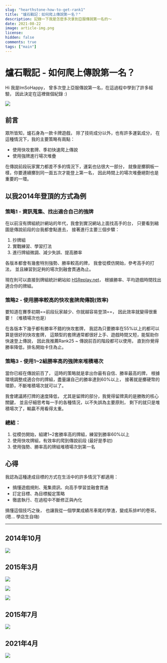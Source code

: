 ```yaml
---
slug: "hearthstone-how-to-get-rank1"
title: "爐石戰記：如何爬上傳說第一名？"
description: 記錄一下我是怎麼多次拿到亞服傳說第一名的～
date: 2021-08-22
image: article-img.png
license: 
hidden: false
comments: true
tags: ["main"]
---
```



# 爐石戰記 - 如何爬上傳說第一名？

Hi 我是ImSoHappy，
曾多次登上亞服傳說第一名，在這過程中學到了許多經驗，
因此決定在這裡做個紀錄 :)

![](https://i.imgur.com/bmRn3z2.png)

## 前言

眾所皆知，爐石身為一款卡牌遊戲，
除了技術成分以外，也有許多運氣成分，
在這種情況下，我的主要策略有兩點：
- 使用快攻套牌、季初快速爬上傳說
- 使用強牌進行場次堆疊

在傳說前段玩家實力都差不多的情況下，運氣也佔很大一部分，
就像是擲銅板一樣，你要連續擲到同一面五次才能登上第一名，
因此時間上的場次堆疊絕對也是重要的一環。

## 以我2014年登頂的方式為例

### 策略1 - 資訊蒐集、找出適合自己的強牌
在以前沒有牌組統計網站的年代，我會到實況網站上面找高手的台，
只要看到縮圖是傳說前段的台我都會點進去，
接著進行主要三個步驟：

1. 抄牌組
2. 實戰練習、學習打法
3. 進行牌組微調、減少失誤、提高勝率

各版本都會有幾套特別強勢、勝率較高的牌，
我會從模仿開始，參考高手的打法，
並且練習到足夠的場次到融會貫通為止。

現在則可以直接到牌組統計網站如 [HSReplay.net](https://hsreplay.net/)，
根據勝率、平均遊戲時間找出適合你的牌組。

### 策略2 - 使用勝率較高的快攻套牌爬傳說(效率)
要知道在賽季初期==前段玩家越少、你就越容易登頂==，
因此效率就變得很重要！（堆積場次也是）

在各版本下幾乎都有勝率不錯的快攻套牌，
我認為只要勝率在55%以上的都可以算是很好的快攻套牌，
這類型的套牌通常都很好上手、遊戲時間又短，能幫助你快速登上傳說，
因此我推薦Rank25 ~ 傳說前百的階段都可以使用，
直到你覺得勝率降低，排名開始卡住為止。

### 策略3 - 使用1~2組勝率高的強牌來堆積場次
當你已經在傳說前百了，
這時的策略就是拿出你最有自信、勝率最高的牌，
根據環境調整成適合你的牌組，盡量讓自己的勝率達到60%以上，
接著就是擲硬幣的環節，不斷堆積場次就可以了。

我會建議將打牌的速度降低，
尤其是留牌的部分，我覺得留牌真的是勝敗的核心關鍵，
並且仔細思考每一手的各種情況，以不失誤為主要原則，
剩下的就只是堆積場次了，輸贏不用看得太重。

### 總結：
1. 從模仿開始，組建1~2套勝率高的牌組，練習到勝率60%以上
2. 使用快攻牌組，有效率的爬到傳說前段 (最好是季初)
3. 使用強勢、勝率高的牌組堆積場次到第一名


## 心得
我認為這種達成目標的方式在生活中的許多情況下都適用：
- 搞懂遊戲規則、蒐集資訊、向高手學習並融會貫通
- 訂定目標、為目標擬定策略
- 徹底執行、在過程中不斷修正與內化

搞懂這個技巧之後，
也讓我從一個學業成績吊車尾的學渣，變成系排#1的卷哥。
(嗯... 學店生自嗨)

---
## 2014年10月
![](https://i.imgur.com/hALlEPS.png)

## 2015年3月
![](https://i.imgur.com/amaPMtA.png)

![](https://i.imgur.com/STvbo1a.png)

![](https://i.imgur.com/qIOCMQm.png)

## 2015年7月
![](https://i.imgur.com/LRTrKUO.png)

## 2021年4月
![](https://i.imgur.com/i0RML2r.jpg)
